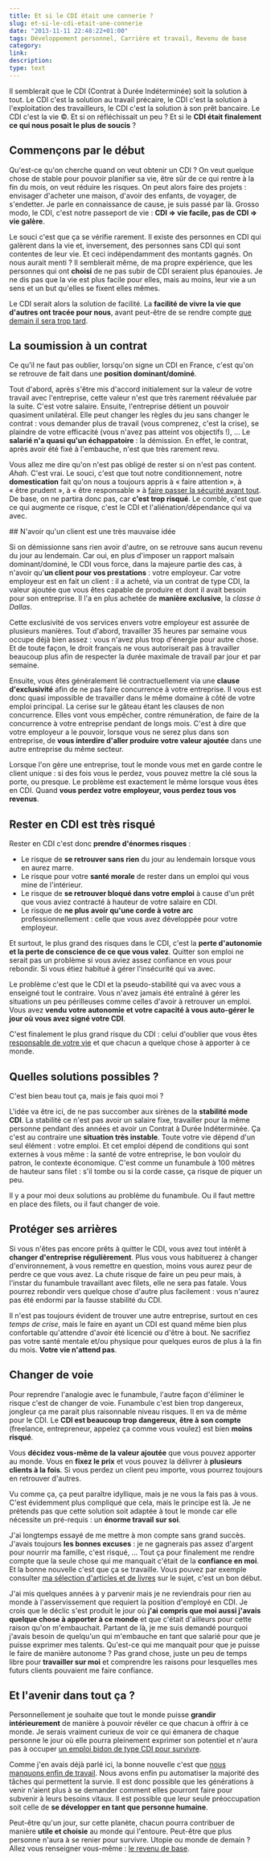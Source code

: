 ```yaml
---
title: Et si le CDI était une connerie ?
slug: et-si-le-cdi-etait-une-connerie
date: "2013-11-11 22:48:22+01:00"
tags: Développement personnel, Carrière et travail, Revenu de base
category: 
link: 
description: 
type: text
---
```


Il semblerait que le CDI (Contrat à Durée Indéterminée) soit la solution à tout. Le CDI c'est la solution au travail précaire, le CDI c'est la solution à l'exploitation des travailleurs, le CDI c'est la solution à son prêt bancaire. Le CDI c'est la vie ©. Et si on réfléchissait un peu ? Et si le **CDI était finalement ce qui nous posait le plus de soucis** ?
<!-- TEASER_END -->
## Commençons par le début

Qu'est-ce qu'on cherche quand on veut obtenir un CDI ? On veut quelque chose de stable pour pouvoir planifier sa vie, être sûr de ce qui rentre à la fin du mois, on veut réduire les risques. On peut alors faire des projets : envisager d'acheter une maison, d'avoir des enfants, de voyager, de s'endetter. Je parle en connaissance de cause, je suis passé par là. Grosso modo, le CDI, c'est notre passeport de vie : **CDI =&gt; vie facile, pas de CDI =&gt; vie galère**.

Le souci c'est que ça se vérifie rarement. Il existe des personnes en CDI qui galèrent dans la vie et, inversement, des personnes sans CDI qui sont contentes de leur vie. Et ceci indépendamment des montants gagnés. On nous aurait menti ? Il semblerait même, de ma propre expérience, que les personnes qui ont **choisi** de ne pas subir de CDI seraient plus épanouies. Je ne dis pas que la vie est plus facile pour elles, mais au moins, leur vie a un sens et un but qu'elles se fixent elles mêmes.

Le CDI serait alors la solution de facilité. La **facilité de vivre la vie que d'autres ont tracée pour nous**, avant peut-être de se rendre compte [que demain il sera trop tard](/blog/demain-il-sera-peut-être-trop-tard/).

## La soumission à un contrat

Ce qu'il ne faut pas oublier, lorsqu'on signe un CDI en France, c'est qu'on se retrouve de fait dans une **position dominant/dominé**. 

Tout d'abord, après s'être mis d'accord initialement sur la valeur de votre travail avec l'entreprise, cette valeur n'est que très rarement réévaluée par la suite. C'est votre salaire. Ensuite, l'entreprise détient un pouvoir quasiment unilatéral. Elle peut changer les règles du jeu sans changer le contrat : vous demander plus de travail (vous comprenez, c'est la crise), se plaindre de votre efficacité (vous n'avez pas atteint vos objectifs !), … Le **salarié n'a quasi qu'un échappatoire** : la démission. En effet, le contrat, après avoir été fixé à l'embauche, n'est que très rarement revu.

Vous allez me dire qu'on n'est pas obligé de rester si on n'est pas content. _Ahah_. C'est vrai. Le souci, c'est que tout notre conditionnement, notre **domestication** fait qu'on nous a toujours appris à « faire attention », à « être prudent », à « être responsable » à [faire passer la sécurité avant tout](/blog/le-danger-ne-vient-pas-do%C3%B9-vous-pensez/). De base, on ne partira donc pas, car **c'est trop risqué**. Le comble, c'est que ce qui augmente ce risque, c'est le CDI et l'aliénation/dépendance qui va avec.

## N'avoir qu'un client est une très mauvaise idée

Si on démissionne sans rien avoir d'autre, on se retrouve sans aucun revenu du jour au lendemain. Car oui, en plus d'imposer un rapport malsain dominant/dominé, le CDI vous force, dans la majeure partie des cas, à n'avoir qu'**un client pour vos prestations** : votre employeur. Car votre employeur est en fait un client : il a acheté, via un contrat de type CDI, la valeur ajoutée que vous êtes capable de produire et dont il avait besoin pour son entreprise. Il l'a en plus achetée de **manière exclusive**, la _classe à Dallas_.

Cette exclusivité de vos services envers votre employeur est assurée de plusieurs manières. Tout d'abord, travailler 35 heures par semaine vous occupe déjà bien assez : vous n'avez plus trop d'énergie pour autre chose. Et de toute façon, le droit français ne vous autoriserait pas à travailler beaucoup plus afin de respecter la durée maximale de travail par jour et par semaine.

Ensuite, vous êtes généralement lié contractuellement via une **clause d'exclusivité** afin de ne pas faire concurrence à votre entreprise. Il vous est donc quasi impossible de travailler dans le même domaine à côté de votre emploi principal. La cerise sur le gâteau étant les clauses de non concurrence. Elles vont vous empêcher, contre rémunération, de faire de la concurrence à votre entreprise pendant de longs mois. C'est à dire que votre employeur a le pouvoir, lorsque vous ne serez plus dans son entreprise, de **vous interdire d'aller produire votre valeur ajoutée** dans une autre entreprise du même secteur.

Lorsque l'on gère une entreprise, tout le monde vous met en garde contre le client unique : si des fois vous le perdez, vous pouvez mettre la clé sous la porte, ou presque. Le problème est exactement le même lorsque vous êtes en CDI. Quand **vous perdez votre employeur, vous perdez tous vos revenus**.

## Rester en CDI est très risqué

Rester en CDI c'est donc **prendre d'énormes risques** : 

- Le risque de **se retrouver sans rien** du jour au lendemain lorsque vous en aurez marre. 
- Le risque pour votre **santé morale** de rester dans un emploi qui vous mine de l'intérieur.
- Le risque de **se retrouver bloqué dans votre emploi** à cause d'un prêt que vous aviez contracté à hauteur de votre salaire en CDI.
- Le risque de **ne plus avoir qu'une corde à votre arc** professionnellement : celle que vous avez développée pour votre employeur.

Et surtout, le plus grand des risques dans le CDI, c'est la **perte d'autonomie et la perte de conscience de ce que vous valez**. Quitter son emploi ne serait pas un problème si vous aviez assez confiance en vous pour rebondir. Si vous étiez habitué à gérer l'insécurité qui va avec.

Le problème c'est que le CDI et la pseudo-stabilité qui va avec vous a enseigné tout le contraire. Vous n'avez jamais été entraîné à gérer les situations un peu périlleuses comme celles d'avoir à retrouver un emploi. Vous avez **vendu votre autonomie et votre capacité à vous auto-gérer le jour où vous avez signé votre CDI**.

C'est finalement le plus grand risque du CDI : celui d'oublier que vous êtes [responsable de votre vie](/blog/le-secret-pour-prendre-ses-responsabilités-et-ne-plus-se-comporter-en-victime/) et que chacun a quelque chose à apporter à ce monde.

## Quelles solutions possibles ?

C'est bien beau tout ça, mais je fais quoi moi ?

L'idée va être ici, de ne pas succomber aux sirènes de la **stabilité mode CDI**. La stabilité ce n'est pas avoir un salaire fixe, travailler pour la même personne pendant des années et avoir un Contrat à Durée Indéterminée. Ça c'est au contraire une **situation très instable**. Toute votre vie dépend d'un seul élément : votre emploi. Et cet emploi dépend de conditions qui sont externes à vous même : la santé de votre entreprise, le bon vouloir du patron, le contexte économique. C'est comme un funambule à 100 mètres de hauteur sans filet : s'il tombe ou si la corde casse, ça risque de piquer un peu. 

Il y a pour moi deux solutions au problème du funambule. Ou il faut mettre en place des filets, ou il faut changer de voie. 

## Protéger ses arrières

Si vous n'êtes pas encore prêts à quitter le CDI, vous avez tout intérêt à **changer d'entreprise régulièrement**. Plus vous vous habituerez à changer d'environnement, à vous remettre en question, moins vous aurez peur de perdre ce que vous avez. La chute risque de faire un peu peur mais, à l'instar du funambule travaillant avec filets, elle ne sera pas fatale. Vous pourrez rebondir vers quelque chose d'autre plus facilement : vous n'aurez pas été endormi par la fausse stabilité du CDI.

Il n'est pas toujours évident de trouver une autre entreprise, surtout en ces *temps de crise*, mais le faire en ayant un CDI est quand même bien plus confortable qu'attendre d'avoir été licencié ou d'être à bout. Ne sacrifiez pas votre santé mentale et/ou physique pour quelques euros de plus à la fin du mois. **Votre vie n'attend pas**.

## Changer de voie

Pour reprendre l'analogie avec le funambule, l'autre façon d'éliminer le risque c'est de changer de voie. Funambule c'est bien trop dangereux, jongleur ça me parait plus raisonnable niveau risques. Il en va de même pour le CDI. Le **CDI est beaucoup trop dangereux**, **être à son compte** (freelance, entrepreneur, appelez ça comme vous voulez) est bien **moins risqué**.

Vous **décidez vous-même de la valeur ajoutée** que vous pouvez apporter au monde. Vous en **fixez le prix** et vous pouvez la délivrer à **plusieurs clients à la fois**. Si vous perdez un client peu importe, vous pourrez toujours en retrouver d'autres.

Vu comme ça, ça peut paraître idyllique, mais je ne vous la fais pas à vous. C'est évidemment plus compliqué que cela, mais le principe est là. Je ne prétends pas que cette solution soit adaptée à tout le monde car elle nécessite un pré-requis : un **énorme travail sur soi**.

J'ai longtemps essayé de me mettre à mon compte sans grand succès. J'avais toujours **les bonnes excuses** : je ne gagnerais pas assez d'argent pour nourrir ma famille, c'est risqué, … Tout ça pour finalement me rendre compte que la seule chose qui me manquait c'était de la **confiance en moi**. Et la bonne nouvelle c'est que ça se travaille. Vous pouvez par exemple consulter [ma sélection d'articles et de livres](/bestof/) sur le sujet, c'est un bon début.

J'ai mis quelques années à y parvenir mais je ne reviendrais pour rien au monde à l'asservissement que requiert la position d'employé en CDI. Je crois que le déclic s'est produit le jour où **j'ai compris que moi aussi j'avais quelque chose à apporter à ce monde** et que c'était d'ailleurs pour cette raison qu'on m'embauchait. Partant de là, je me suis demandé pourquoi j'avais besoin de quelqu'un qui m'embauche en tant que salarié pour que je puisse exprimer mes talents. Qu'est-ce qui me manquait pour que je puisse le faire de manière autonome ? Pas grand chose, juste un peu de temps libre pour **travailler sur moi** et comprendre les raisons pour lesquelles mes futurs clients pouvaient me faire confiance.

## Et l'avenir dans tout ça ?

Personnellement je souhaite que tout le monde puisse **grandir intérieurement** de manière à pouvoir révéler ce que chacun à offrir à ce monde. Je serais vraiment curieux de voir ce qui émanera de chaque personne le jour où elle pourra pleinement exprimer son potentiel et n'aura pas à occuper [un emploi bidon de type CDI pour survivre](http://revenudebase.info/2013/08/le-phenomene-des-boulots-bidon/).

Comme j'en avais déjà parlé ici, la bonne nouvelle c'est que [nous manquons enfin de travail](/blog/on-manque-enfin-de-travail-vive-le-revenu-de-base/). Nous avons enfin pu automatiser la majorité des tâches qui permettent la survie. Il est donc possible que les générations à venir n'aient plus à se demander comment elles pourront faire pour subvenir à leurs besoins vitaux. Il est possible que leur seule préoccupation soit celle de **se développer en tant que personne humaine**.

Peut-être qu'un jour, sur cette planète, chacun pourra contribuer de manière **utile et choisie** au monde qui l'entoure. Peut-être que plus personne n'aura à se renier pour survivre. Utopie ou monde de demain ? Allez vous renseigner vous-même : [le revenu de base](http://revenudebase.info/).

